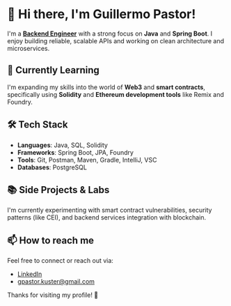 # 👋 Hi there, I'm Guillermo Pastor!

I'm a [**Backend Engineer**](https://github.com/guillermo-pastor) with a strong focus on **Java** and **Spring Boot**. I enjoy building reliable, scalable APIs and working on clean architecture and microservices.

## 🧠 Currently Learning

I'm expanding my skills into the world of **Web3** and **smart contracts**, specifically using **Solidity** and **Ethereum development tools** like Remix and Foundry.

## 🛠️ Tech Stack

- **Languages**: Java, SQL, Solidity
- **Frameworks**: Spring Boot, JPA, Foundry
- **Tools**: Git, Postman, Maven, Gradle, IntelliJ, VSC
- **Databases**: PostgreSQL

## 📚 Side Projects & Labs

I'm currently experimenting with smart contract vulnerabilities, security patterns (like CEI), and backend services integration with blockchain.

## 📫 How to reach me

Feel free to connect or reach out via:

- [LinkedIn](https://www.linkedin.com/in/guillermo-pastor-küster-640133183/)
- gpastor.kuster@gmail.com

Thanks for visiting my profile! 🚀
